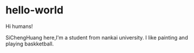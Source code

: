# hello-world
Hi humans!

SiChengHuang here,I'm a student from nankai university.
I like painting and playing baskketball.
